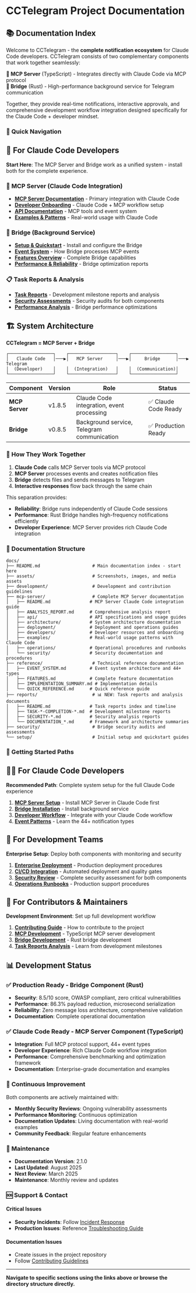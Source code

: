 # CCTelegram Project Documentation

## 📚 Documentation Index

Welcome to CCTelegram - the **complete notification ecosystem** for Claude Code developers. CCTelegram consists of two complementary components that work together seamlessly:

**🔌 MCP Server** (TypeScript) - Integrates directly with Claude Code via MCP protocol  
**🌉 Bridge** (Rust) - High-performance background service for Telegram communication  

Together, they provide real-time notifications, interactive approvals, and comprehensive development workflow integration designed specifically for the Claude Code + developer mindset.

### 🎯 Quick Navigation

## 🚀 For Claude Code Developers

**Start Here**: The MCP Server and Bridge work as a unified system - install both for the complete experience.

### 🔌 MCP Server (Claude Code Integration)
- **[MCP Server Documentation](./mcp-server/README.md)** - Primary integration with Claude Code
- **[Developer Onboarding](./mcp-server/developers/onboarding.md)** - Claude Code + MCP workflow setup
- **[API Documentation](./mcp-server/api/)** - MCP tools and event system
- **[Examples & Patterns](./mcp-server/examples/)** - Real-world usage with Claude Code

### 🌉 Bridge (Background Service)
- **[Setup & Quickstart](./setup/QUICKSTART.md)** - Install and configure the Bridge
- **[Event System](./reference/EVENT_SYSTEM.md)** - How Bridge processes MCP events
- **[Features Overview](./reference/FEATURES.md)** - Complete Bridge capabilities
- **[Performance & Reliability](./reports/)** - Bridge optimization reports

### 📋 Task Reports & Analysis
- **[Task Reports](./reports/)** - Development milestone reports and analysis
- **[Security Assessments](./security/)** - Security audits for both components
- **[Performance Analysis](./reports/TASK-23-5-COMPLETION-REPORT.md)** - Bridge performance optimizations

## 🏗️ System Architecture

**CCTelegram = MCP Server + Bridge**

```
┌─────────────────┐    ┌──────────────────┐    ┌─────────────────┐
│   Claude Code   │───▶│   MCP Server     │───▶│     Bridge      │───▶ Telegram
│  (Developer)    │    │  (Integration)   │    │  (Communication)│
└─────────────────┘    └──────────────────┘    └─────────────────┘
```

| Component | Version | Role | Status |
|-----------|---------|------|--------|
| **MCP Server** | v1.8.5 | Claude Code integration, event processing | ✅ Claude Code Ready |
| **Bridge** | v0.8.5 | Background service, Telegram communication | ✅ Production Ready |

### 🔄 How They Work Together

1. **Claude Code** calls MCP Server tools via MCP protocol
2. **MCP Server** processes events and creates notification files
3. **Bridge** detects files and sends messages to Telegram
4. **Interactive responses** flow back through the same chain

This separation provides:
- **Reliability**: Bridge runs independently of Claude Code sessions
- **Performance**: Rust Bridge handles high-frequency notifications efficiently  
- **Developer Experience**: MCP Server provides rich Claude Code integration

### 📁 Documentation Structure

```
docs/
├── README.md                    # Main documentation index - start here
├── assets/                      # Screenshots, images, and media assets
├── development/                 # Development and contribution guidelines
├── mcp-server/                  # Complete MCP Server documentation
│   ├── README.md               # MCP Server Claude Code integration guide
│   ├── ANALYSIS_REPORT.md      # Comprehensive analysis report
│   ├── api/                    # API specifications and usage guides
│   ├── architecture/           # System architecture documentation
│   ├── deployment/             # Deployment and operations guides
│   ├── developers/             # Developer resources and onboarding
│   ├── examples/               # Real-world usage patterns with Claude Code
│   ├── operations/             # Operational procedures and runbooks
│   └── security/               # Security documentation and procedures
├── reference/                   # Technical reference documentation
│   ├── EVENT_SYSTEM.md         # Event system architecture and 44+ types
│   ├── FEATURES.md             # Complete feature documentation
│   ├── IMPLEMENTATION_SUMMARY.md # Implementation details
│   └── QUICK_REFERENCE.md      # Quick reference guide
├── reports/                     # 📊 NEW: Task reports and analysis documents
│   ├── README.md               # Task reports index and timeline
│   ├── TASK-*-COMPLETION-*.md  # Development milestone reports
│   ├── SECURITY-*.md           # Security analysis reports
│   └── DOCUMENTATION_*.md      # Framework and architecture summaries
├── security/                    # Bridge security audits and assessments
└── setup/                       # Initial setup and quickstart guides
```

### 🎯 Getting Started Paths

## 👩‍💻 For Claude Code Developers

**Recommended Path**: Complete system setup for the full Claude Code experience

1. **[MCP Server Setup](./mcp-server/README.md)** - Install MCP Server in Claude Code first
2. **[Bridge Installation](./setup/QUICKSTART.md)** - Install background service
3. **[Developer Workflow](./mcp-server/developers/onboarding.md)** - Integrate with your Claude Code workflow
4. **[Event Patterns](./reference/EVENT_SYSTEM.md)** - Learn the 44+ notification types

## 🏢 For Development Teams

**Enterprise Setup**: Deploy both components with monitoring and security

1. **[Enterprise Deployment](./mcp-server/deployment/enterprise-guide.md)** - Production deployment procedures
2. **[CI/CD Integration](./CI-CD-PIPELINE.md)** - Automated deployment and quality gates
3. **[Security Review](./security/)** - Complete security assessment for both components
4. **[Operations Runbooks](./mcp-server/operations/runbooks/incident-response.md)** - Production support procedures

## 🔧 For Contributors & Maintainers

**Development Environment**: Set up full development workflow

1. **[Contributing Guide](./development/CONTRIBUTING.md)** - How to contribute to the project
2. **[MCP Development](./mcp-server/developers/onboarding.md)** - TypeScript MCP server development
3. **[Bridge Development](./setup/QUICKSTART.md)** - Rust bridge development
4. **[Task Reports Analysis](./reports/)** - Learn from development milestones

## 📊 Development Status

### ✅ **Production Ready** - Bridge Component (Rust)
- **Security**: 8.5/10 score, OWASP compliant, zero critical vulnerabilities
- **Performance**: 86.3% payload reduction, microsecond serialization
- **Reliability**: Zero message loss architecture, comprehensive validation
- **Documentation**: Complete operational documentation

### ✅ **Claude Code Ready** - MCP Server Component (TypeScript)
- **Integration**: Full MCP protocol support, 44+ event types
- **Developer Experience**: Rich Claude Code workflow integration
- **Performance**: Comprehensive benchmarking and optimization framework
- **Documentation**: Enterprise-grade documentation and examples

### 🔄 **Continuous Improvement**
Both components are actively maintained with:
- **Monthly Security Reviews**: Ongoing vulnerability assessments
- **Performance Monitoring**: Continuous optimization
- **Documentation Updates**: Living documentation with real-world examples
- **Community Feedback**: Regular feature enhancements

### 🔧 Maintenance

- **Documentation Version**: 2.1.0
- **Last Updated**: August 2025
- **Next Review**: March 2025
- **Maintenance**: Monthly review and updates

### 🆘 Support & Contact

#### Critical Issues
- **Security Incidents**: Follow [Incident Response](./mcp-server/operations/runbooks/incident-response.md)
- **Production Issues**: Reference [Troubleshooting Guide](./mcp-server/operations/runbooks/incident-response.md)

#### Documentation Issues
- Create issues in the project repository
- Follow [Contributing Guidelines](./development/CONTRIBUTING.md)

---

**Navigate to specific sections using the links above or browse the directory structure directly.**